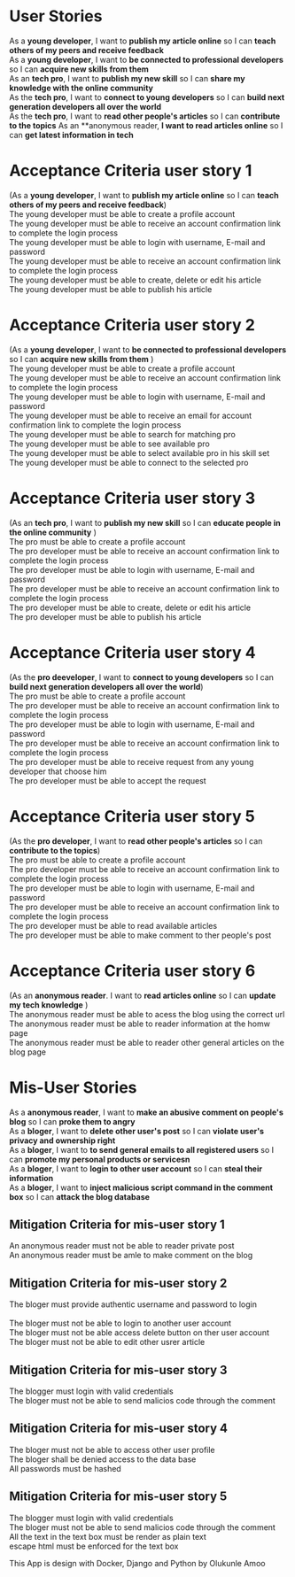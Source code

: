 # User Stories
As a **young developer**, I want to **publish my article online** so I can **teach others of my peers and receive feedback** <br>
As a **young developer**, I want to **be connected to professional developers** so I can **acquire new skills from them** <br>
As an **tech pro**, I want to **publish my new skill** so I can **share my knowledge with the online community** <br>
As the **tech pro**, I want to **connect to young developers** so I can **build next generation developers all over the world**<br>
As the **tech pro**, I want to **read other people's articles** so I can **contribute to the topics**
As an **anonymous reader, **I want to read articles online** so I can **get latest information in tech** 




# Acceptance Criteria user story 1
(As a **young developer**, I want to **publish my article online** so I can **teach others of my peers and receive feedback**) <br>
The young developer must be able to create a profile account<br>
The young developer must be able to receive an account confirmation link to complete the login process <br>
The young developer must be able to login with username, E-mail and password <br>
The young developer must be able to receive an account confirmation link to complete the login process <br>
The young developer must be able to create, delete or edit his article <br>
The young developer must be able to publish his article <br>

# Acceptance Criteria user story 2 
(As a **young developer**, I want to **be connected to professional developers** so I can **acquire new skills from them** )<br>
The young developer must be able to create a profile account<br>
The young developer must be able to receive an account confirmation link to complete the login process <br>
The young developer must be able to login with username, E-mail and password <br>
The young developer must be able to receive an email for account confirmation link to complete the login process <br>
The young developer must be able to search for matching pro <br>
The young developer must be able to see available pro <br>
The young developer must be able to select available pro in his skill set <br>
The young developer must be able to connect to the selected pro  <br>

# Acceptance Criteria user story 3
(As an **tech pro**, I want to **publish my new skill** so I can **educate people in the online community** )<br>
The pro must be able to create a profile account<br>
The pro developer must be able to receive an account confirmation link to complete the login process <br>
The pro developer must be able to login with username, E-mail and password <br>
The pro developer must be able to receive an account confirmation link to complete the login process <br>
The pro developer must be able to create, delete or edit his article <br>
The pro developer must be able to publish his article <br>

# Acceptance Criteria user story 4 
(As the **pro deeveloper**, I want to **connect to young developers** so I can **build next generation developers all over the world**)<br>
The pro must be able to create a profile account<br>
The pro developer must be able to receive an account confirmation link to complete the login process <br>
The pro developer must be able to login with username, E-mail and password <br>
The pro developer must be able to receive an account confirmation link to complete the login process <br>
The pro developer must be able to receive request from any young developer that choose him <br>
The pro developer must be able to accept the request <br>

# Acceptance Criteria user story 5
(As the **pro developer**, I want to **read other people's articles** so I can **contribute to the topics**) <br>
The pro must be able to create a profile account<br>
The pro developer must be able to receive an account confirmation link to complete the login process <br>
The pro developer must be able to login with username, E-mail and password <br>
The pro developer must be able to receive an account confirmation link to complete the login process <br>
The pro developer must be able to read available articles <br>
The pro developer must be able to make comment to ther people's post  <br>


# Acceptance Criteria user story 6
(As an **anonymous reader**. I want to **read articles online** so I can **update my tech knowledge** )<br>
The anonymous reader must be able to acess the blog using the correct url<br>
The anonymous reader must be able to reader information at the homw page<br>
The anonymous reader must be able to reader other general articles on the blog page<br>




# Mis-User Stories
As a **anonymous reader**, I want to **make an abusive comment on people's blog** so I can **proke them to angry** <br>
As a **bloger**, I want to **delete other user's post** so I can **violate user's privacy and ownership right** <br>
As a **bloger**, I want to **to send general emails to all registered users** so I can **promote my personal products or servicesn** <br>
As a **bloger**, I want to **login to other user account** so I can **steal their information** <br>
As a **bloger**, I want to **inject malicious script command in the comment box** so I can **attack the blog database** <br>


## Mitigation Criteria for mis-user story 1
An anonymous reader must not be able to reader private post<br>
An anonymous reader must be amle to make comment on the blog<br>

## Mitigation Criteria for mis-user story  2
The bloger must provide authentic username and password to login<br><br>
The bloger must not be able to login to another user account<br>
The bloger must not be able access delete button on ther user account<br>
The bloger must not be able to edit other usrer article<br>


## Mitigation Criteria for mis-user story  3
The blogger must login with valid credentials<br>
The bloger must not be able to send malicios code through the comment<br>

## Mitigation Criteria for mis-user story  4
The bloger must not be able to access other user profile<br>
The bloger shall be denied access to the data base<br>
All passwords must be hashed<br>

## Mitigation Criteria for mis-user story  5
The blogger must login with valid credentials<br>
The bloger must not be able to send malicios code through the comment<br>
All the text in the text box must be render as plain text<br>
escape html must be enforced for the text box<br>





This App is design with Docker, Django and Python by Olukunle Amoo

